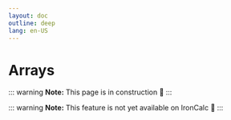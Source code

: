 ```yaml
---
layout: doc
outline: deep
lang: en-US
---
```


# Arrays

::: warning
**Note:** This page is in construction 🚧
:::

::: warning
**Note:** This feature is not yet available on IronCalc 🚧
:::